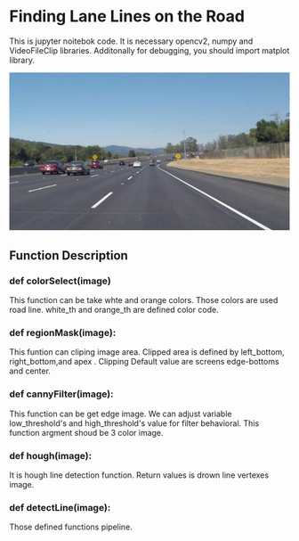 # Finding Lane Lines on the Road

This is jupyter noitebok code. It is necessary opencv2, numpy and VideoFileClip libraries. Additonally for debugging, you should import matplot library.

![Alt text](/test.jpg)

## Function Description
### def colorSelect(image)  
This function can be take whte and orange colors. Those colors are used road line. white_th and orange_th are defined color code.

### def regionMask(image):  
This funtion can cliping image area. Clipped area is defined by left_bottom, right_bottom,and apex .
Clipping Default value are screens edge-bottoms and center.

### def cannyFilter(image):  
This function can be get edge image. We can adjust variable low_threshold's and  high_threshold's  value for filter behavioral.
This function argment shoud be 3 color image.

### def hough(image):  
It is hough line detection function. Return values is drown line vertexes image. 


### def detectLine(image):  
Those defined functions pipeline.





